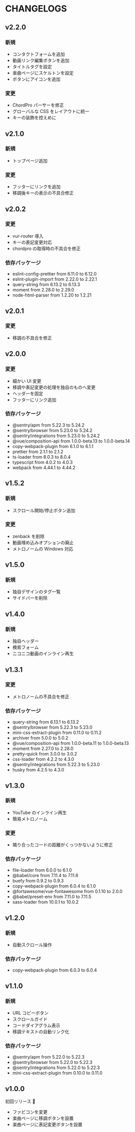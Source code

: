 # CHANGELOGS

## v2.2.0

### 新規

- コンタクトフォームを追加
- 動画リンク編集ボタンを追加
- タイトルタグを設定
- 楽曲ページにスケルトンを設定
- ボタンにアイコンを追加

### 変更

- ChordPro パーサーを修正
- グローバルな CSS をレイアウトに統一
- キーの装飾を控えめに

## v2.1.0

### 新規

- トップページ追加

### 変更

- フッターにリンクを追加
- 移調後キーの表示の不具合修正

## v2.0.2

### 変更

- vur-router 導入
- キーの表記変更対応
- chordpro の取得時の不具合を修正

### 依存パッケージ

- eslint-config-prettier from 6.11.0 to 6.12.0
- eslint-plugin-import from 2.22.0 to 2.22.1
- query-string from 6.13.2 to 6.13.3
- moment from 2.28.0 to 2.29.0
- node-html-parser from 1.2.20 to 1.2.21

## v2.0.1

### 変更

- 移調の不具合を修正

## v2.0.0

### 変更

- 細かい UI 変更
- 移調や表記変更の処理を独自のものへ変更
- ヘッダーを固定
- フッターにリンク追加

### 依存パッケージ

- @sentry/apm from 5.22.3 to 5.24.2
- @sentry/browser from 5.23.0 to 5.24.2
- @sentry/integrations from 5.23.0 to 5.24.2
- @vue/composition-api from 1.0.0-beta.13 to 1.0.0-beta.14
- copy-webpack-plugin from 6.1.0 to 6.1.1
- prettier from 2.1.1 to 2.1.2
- ts-loader from 8.0.3 to 8.0.4
- typescript from 4.0.2 to 4.0.3
- webpack from 4.44.1 to 4.44.2

## v1.5.2

### 新規

- スクロール開始/停止ボタン追加

### 変更

- zenback を削除
- 動画埋め込みオプションの廃止
- メトロノームの Windows 対応

## v1.5.0

### 新規

- 独自デザインのタグ一覧
- サイドバーを削除

## v1.4.0

### 新規

- 独自ヘッダー
- 検索フォーム
- ニコニコ動画のインライン再生

## v1.3.1

### 変更

- メトロノームの不具合を修正

### 依存パッケージ

- query-string from 6.13.1 to 6.13.2
- @sentry/browser from 5.22.3 to 5.23.0
- mini-css-extract-plugin from 0.11.0 to 0.11.2
- archiver from 5.0.0 to 5.0.2
- @vue/composition-api from 1.0.0-beta.11 to 1.0.0-beta.13
- moment from 2.27.0 to 2.28.0
- pretty-quick from 3.0.0 to 3.0.2
- css-loader from 4.2.2 to 4.3.0
- @sentry/integrations from 5.22.3 to 5.23.0
- husky from 4.2.5 to 4.3.0

## v1.3.0

### 新規

- YouTube のインライン再生
- 簡易メトロノーム

### 変更

- 隣り合ったコードの距離がくっつかないように修正

### 依存パッケージ

- file-loader from 6.0.0 to 6.1.0
- @babel/core from 7.11.4 to 7.11.6
- buefy from 0.9.2 to 0.9.3
- copy-webpack-plugin from 6.0.4 to 6.1.0
- @fortawesome/vue-fontawesome from 0.1.10 to 2.0.0
- @babel/preset-env from 7.11.0 to 7.11.5
- sass-loader from 10.0.1 to 10.0.2

## v1.2.0

### 新規

- 自動スクロール操作

### 依存パッケージ

- copy-webpack-plugin from 6.0.3 to 6.0.4

## v1.1.0

### 新規

- URL コピーボタン
- スクロールガイド
- コードダイアグラム表示
- 移調テキストの自動リンク化

### 依存パッケージ

- @sentry/apm from 5.22.0 to 5.22.3
- @sentry/browser from 5.22.0 to 5.22.3
- @sentry/integrations from 5.22.0 to 5.22.3
- mini-css-extract-plugin from 0.10.0 to 0.11.0

## v1.0.0

初回リリース 🎉

- ファビコンを変更
- 楽曲ページに移調ボタンを設置
- 楽曲ページに表記変更ボタンを設置
